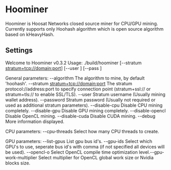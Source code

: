 # Hoominer
Hoominer is Hoosat Networks closed source miner for CPU/GPU mining. Currently supports only Hoohash algorithm which is open source algorithm based on kHeavyHash. 


## Settings
Welcome to Hoominer v0.3.2
Usage: ./build/hoominer [--stratum <stratum+tcp://domain:port>] [--user <user>] [--pass <pass>]

General parameters: 
--algorithm <algorthm>                          The algorithm to mine, by default 'hoohash'.
--stratum <stratum+tcp://domain:port>           The stratum protocol://address:port to specify connection point (stratum+ssl:// or stratum+tls:// to enable SSL/TLS).
--user <user>                                   Stratum username (Usually mining wallet address).
--password <password>                           Stratum password (Usually not required or used as additional stratum parameters).
--disable-cpu                                   Disable CPU mining completely.
--disable-gpu                                   Disable GPU mining completely.
--disable-opencl                                Disable OpenCL mining.
--disable-cuda                                  Disable CUDA mining.
--debug                                         More information displayed.

CPU parameters: 
--cpu-threads <thread-count>                    Select how many CPU threads to create.

GPU parameters: 
--list-gpus                                     List gpu bus id's.
--gpu-ids <bus-id list>                         Select which GPU's to use, seperate bus id's with comma (if not specified all devices will be used).
--opencl-o <level>                              Select OpenCL compile time optimization level.--gpu-work-multiplier <level> Select multiplier for OpenCL global work size or Nvidia blocks size.
